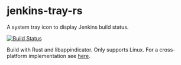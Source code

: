 jenkins-tray-rs
===============

A system tray icon to display Jenkins build status.

[![Build Status](https://travis-ci.org/arminha/jenkins-tray-rs.svg?branch=master)](https://travis-ci.org/arminha/jenkins-tray-rs)

Build with Rust and libappindicator. Only supports Linux. For a cross-platform
implementation see [here](https://github.com/arminha/jenkins-tray).
